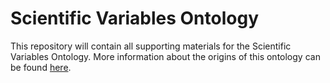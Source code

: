 # Scientific Variables Ontology

This repository will contain all supporting materials for the Scientific 
Variables Ontology. More information about the origins of this ontology 
can be found [here](http://www.geoscienceontology.org).


